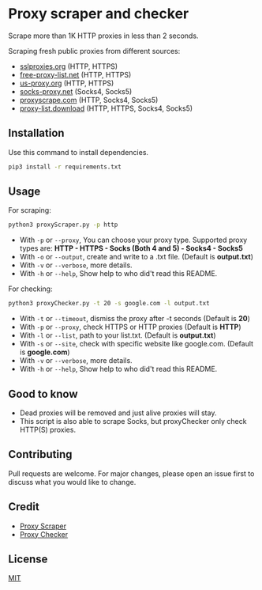 # Proxy scraper and checker 

Scrape more than 1K HTTP proxies in less than 2 seconds.

Scraping fresh public proxies from different sources:

* [sslproxies.org](http://sslproxies.org) (HTTP, HTTPS)
* [free-proxy-list.net](http://free-proxy-list.net) (HTTP, HTTPS)
* [us-proxy.org](http://us-proxy.org) (HTTP, HTTPS)
* [socks-proxy.net](http://socks-proxy.net) (Socks4, Socks5)
* [proxyscrape.com](https://proxyscrape.com) (HTTP, Socks4, Socks5)
* [proxy-list.download](https://www.proxy-list.download) (HTTP, HTTPS, Socks4, Socks5)

## Installation

Use this command to install dependencies.


```bash
pip3 install -r requirements.txt
```

## Usage

For scraping:

```bash
python3 proxyScraper.py -p http
```
* With `-p` or `--proxy`, You can choose your proxy type. Supported proxy types are: **HTTP - HTTPS - Socks (Both 4 and 5) - Socks4 - Socks5** 
* With `-o` or `--output`, create and write to a .txt file. (Default is **output.txt**)
* With `-v` or `--verbose`, more details.
* With `-h` or `--help`, Show help to who did't read this README.

For checking:

```bash
python3 proxyChecker.py -t 20 -s google.com -l output.txt
```

* With `-t` or `--timeout`, dismiss the proxy after -t seconds (Default is **20**)
* With `-p` or `--proxy`, check HTTPS or HTTP proxies (Default is **HTTP**)
* With `-l` or `--list`, path to your list.txt. (Default is **output.txt**)
* With `-s` or `--site`, check with specific website like google.com. (Default is **google.com**)
* With `-v` or `--verbose`, more details.
* With `-h` or `--help`, Show help to who did't read this README.

## Good to know
* Dead proxies will be removed and just alive proxies will stay.
* This script is also able to scrape Socks, but proxyChecker only check HTTP(S) proxies.

## Contributing
Pull requests are welcome. For major changes, please open an issue first to discuss what you would like to change.

## Credit
* [Proxy Scraper](https://github.com/Abigdog4/ProxyScrapper)
* [Proxy Checker](https://github.com/byRo0t96/proxy_checker)

## License
[MIT](https://choosealicense.com/licenses/mit/)
